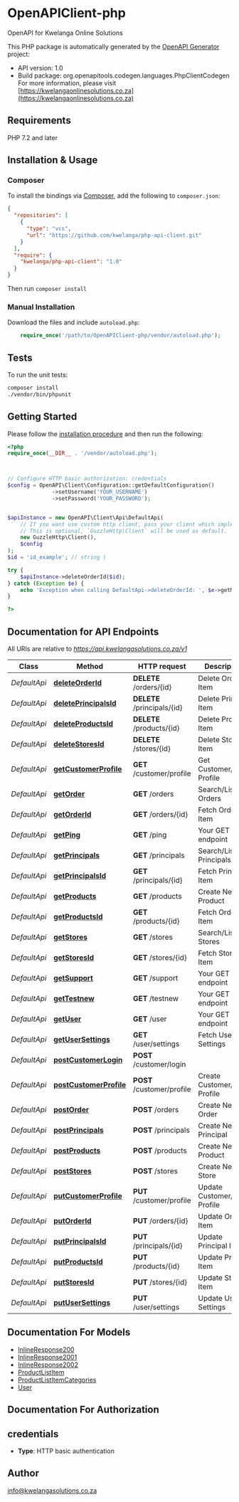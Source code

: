 # OpenAPIClient-php

OpenAPI for Kwelanga Online Solutions

This PHP package is automatically generated by the [OpenAPI Generator](https://openapi-generator.tech) project:

- API version: 1.0
- Build package: org.openapitools.codegen.languages.PhpClientCodegen
For more information, please visit [https://kwelangaonlinesolutions.co.za](https://kwelangaonlinesolutions.co.za)

## Requirements

PHP 7.2 and later

## Installation & Usage

### Composer

To install the bindings via [Composer](http://getcomposer.org/), add the following to `composer.json`:

```json
{
  "repositories": [
    {
      "type": "vcs",
      "url": "https://github.com/kwelanga/php-api-client.git"
    }
  ],
  "require": {
    "kwelanga/php-api-client": "1.0"
  }
}
```

Then run `composer install`

### Manual Installation

Download the files and include `autoload.php`:

```php
    require_once('/path/to/OpenAPIClient-php/vendor/autoload.php');
```

## Tests

To run the unit tests:

```bash
composer install
./vendor/bin/phpunit
```

## Getting Started

Please follow the [installation procedure](#installation--usage) and then run the following:

```php
<?php
require_once(__DIR__ . '/vendor/autoload.php');



// Configure HTTP basic authorization: credentials
$config = OpenAPI\Client\Configuration::getDefaultConfiguration()
              ->setUsername('YOUR_USERNAME')
              ->setPassword('YOUR_PASSWORD');


$apiInstance = new OpenAPI\Client\Api\DefaultApi(
    // If you want use custom http client, pass your client which implements `GuzzleHttp\ClientInterface`.
    // This is optional, `GuzzleHttp\Client` will be used as default.
    new GuzzleHttp\Client(),
    $config
);
$id = 'id_example'; // string | 

try {
    $apiInstance->deleteOrderId($id);
} catch (Exception $e) {
    echo 'Exception when calling DefaultApi->deleteOrderId: ', $e->getMessage(), PHP_EOL;
}

?>
```

## Documentation for API Endpoints

All URIs are relative to *https://api.kwelangasolutions.co.za/v1*

Class | Method | HTTP request | Description
------------ | ------------- | ------------- | -------------
*DefaultApi* | [**deleteOrderId**](docs/Api/DefaultApi.md#deleteorderid) | **DELETE** /orders/{id} | Delete Order Item
*DefaultApi* | [**deletePrincipalsId**](docs/Api/DefaultApi.md#deleteprincipalsid) | **DELETE** /principals/{id} | Delete Principal Item
*DefaultApi* | [**deleteProductsId**](docs/Api/DefaultApi.md#deleteproductsid) | **DELETE** /products/{id} | Delete Product Item
*DefaultApi* | [**deleteStoresId**](docs/Api/DefaultApi.md#deletestoresid) | **DELETE** /stores/{id} | Delete Store Item
*DefaultApi* | [**getCustomerProfile**](docs/Api/DefaultApi.md#getcustomerprofile) | **GET** /customer/profile | Get Customer/Store Profile
*DefaultApi* | [**getOrder**](docs/Api/DefaultApi.md#getorder) | **GET** /orders | Search/List Orders
*DefaultApi* | [**getOrderId**](docs/Api/DefaultApi.md#getorderid) | **GET** /orders/{id} | Fetch Order Item
*DefaultApi* | [**getPing**](docs/Api/DefaultApi.md#getping) | **GET** /ping | Your GET endpoint
*DefaultApi* | [**getPrincipals**](docs/Api/DefaultApi.md#getprincipals) | **GET** /principals | Search/List Principals
*DefaultApi* | [**getPrincipalsId**](docs/Api/DefaultApi.md#getprincipalsid) | **GET** /principals/{id} | Fetch Principal Item
*DefaultApi* | [**getProducts**](docs/Api/DefaultApi.md#getproducts) | **GET** /products | Create New Product
*DefaultApi* | [**getProductsId**](docs/Api/DefaultApi.md#getproductsid) | **GET** /products/{id} | Fetch Order Item
*DefaultApi* | [**getStores**](docs/Api/DefaultApi.md#getstores) | **GET** /stores | Search/List Stores
*DefaultApi* | [**getStoresId**](docs/Api/DefaultApi.md#getstoresid) | **GET** /stores/{id} | Fetch Store Item
*DefaultApi* | [**getSupport**](docs/Api/DefaultApi.md#getsupport) | **GET** /support | Your GET endpoint
*DefaultApi* | [**getTestnew**](docs/Api/DefaultApi.md#gettestnew) | **GET** /testnew | Your GET endpoint
*DefaultApi* | [**getUser**](docs/Api/DefaultApi.md#getuser) | **GET** /user | Your GET endpoint
*DefaultApi* | [**getUserSettings**](docs/Api/DefaultApi.md#getusersettings) | **GET** /user/settings | Fetch User Settings
*DefaultApi* | [**postCustomerLogin**](docs/Api/DefaultApi.md#postcustomerlogin) | **POST** /customer/login | 
*DefaultApi* | [**postCustomerProfile**](docs/Api/DefaultApi.md#postcustomerprofile) | **POST** /customer/profile | Create Customer/Store Profile
*DefaultApi* | [**postOrder**](docs/Api/DefaultApi.md#postorder) | **POST** /orders | Create New Order
*DefaultApi* | [**postPrincipals**](docs/Api/DefaultApi.md#postprincipals) | **POST** /principals | Create New Principal
*DefaultApi* | [**postProducts**](docs/Api/DefaultApi.md#postproducts) | **POST** /products | Create New Product
*DefaultApi* | [**postStores**](docs/Api/DefaultApi.md#poststores) | **POST** /stores | Create New Store
*DefaultApi* | [**putCustomerProfile**](docs/Api/DefaultApi.md#putcustomerprofile) | **PUT** /customer/profile | Update Customer/Store Profile
*DefaultApi* | [**putOrderId**](docs/Api/DefaultApi.md#putorderid) | **PUT** /orders/{id} | Update Order Item
*DefaultApi* | [**putPrincipalsId**](docs/Api/DefaultApi.md#putprincipalsid) | **PUT** /principals/{id} | Update Principal Item
*DefaultApi* | [**putProductsId**](docs/Api/DefaultApi.md#putproductsid) | **PUT** /products/{id} | Update Product Item
*DefaultApi* | [**putStoresId**](docs/Api/DefaultApi.md#putstoresid) | **PUT** /stores/{id} | Update Store Item
*DefaultApi* | [**putUserSettings**](docs/Api/DefaultApi.md#putusersettings) | **PUT** /user/settings | Update User Settings


## Documentation For Models

 - [InlineResponse200](docs/Model/InlineResponse200.md)
 - [InlineResponse2001](docs/Model/InlineResponse2001.md)
 - [InlineResponse2002](docs/Model/InlineResponse2002.md)
 - [ProductListItem](docs/Model/ProductListItem.md)
 - [ProductListItemCategories](docs/Model/ProductListItemCategories.md)
 - [User](docs/Model/User.md)


## Documentation For Authorization



## credentials


- **Type**: HTTP basic authentication


## Author

info@kwelangasolutions.co.za


